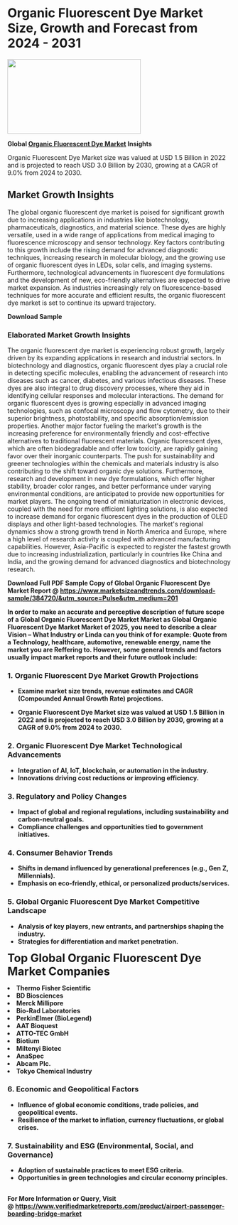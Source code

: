 <H1>Organic Fluorescent Dye Market Size, Growth and Forecast from 2024 - 2031</H1><img class="aligncenter size-medium wp-image-584254" src="https://thirdeyenews.in/wp-content/uploads/2024/09/Global-Market-Research-300x168.jpeg" alt="" width="300" height="168" /><p><strong>Global&nbsp;<a href="https://www.marketsizeandtrends.com/download-sample/384720/&amp;utm_source=Pulse&amp;utm_medium=201">Organic Fluorescent Dye Market</a> Insights</strong></p><p>Organic Fluorescent Dye Market size was valued at USD 1.5 Billion in 2022 and is projected to reach USD 3.0 Billion by 2030, growing at a CAGR of 9.0% from 2024 to 2030.</p><p><h2>Market Growth Insights</h2> The global organic fluorescent dye market is poised for significant growth due to increasing applications in industries like biotechnology, pharmaceuticals, diagnostics, and material science. These dyes are highly versatile, used in a wide range of applications from medical imaging to fluorescence microscopy and sensor technology. Key factors contributing to this growth include the rising demand for advanced diagnostic techniques, increasing research in molecular biology, and the growing use of organic fluorescent dyes in LEDs, solar cells, and imaging systems. Furthermore, technological advancements in fluorescent dye formulations and the development of new, eco-friendly alternatives are expected to drive market expansion. As industries increasingly rely on fluorescence-based techniques for more accurate and efficient results, the organic fluorescent dye market is set to continue its upward trajectory. <p><strong>Download Sample</strong></p> <h3>Elaborated Market Growth Insights</h3> The organic fluorescent dye market is experiencing robust growth, largely driven by its expanding applications in research and industrial sectors. In biotechnology and diagnostics, organic fluorescent dyes play a crucial role in detecting specific molecules, enabling the advancement of research into diseases such as cancer, diabetes, and various infectious diseases. These dyes are also integral to drug discovery processes, where they aid in identifying cellular responses and molecular interactions. The demand for organic fluorescent dyes is growing especially in advanced imaging technologies, such as confocal microscopy and flow cytometry, due to their superior brightness, photostability, and specific absorption/emission properties. Another major factor fueling the market's growth is the increasing preference for environmentally friendly and cost-effective alternatives to traditional fluorescent materials. Organic fluorescent dyes, which are often biodegradable and offer low toxicity, are rapidly gaining favor over their inorganic counterparts. The push for sustainability and greener technologies within the chemicals and materials industry is also contributing to the shift toward organic dye solutions. Furthermore, research and development in new dye formulations, which offer higher stability, broader color ranges, and better performance under varying environmental conditions, are anticipated to provide new opportunities for market players. The ongoing trend of miniaturization in electronic devices, coupled with the need for more efficient lighting solutions, is also expected to increase demand for organic fluorescent dyes in the production of OLED displays and other light-based technologies. The market's regional dynamics show a strong growth trend in North America and Europe, where a high level of research activity is coupled with advanced manufacturing capabilities. However, Asia-Pacific is expected to register the fastest growth due to increasing industrialization, particularly in countries like China and India, and the growing demand for advanced diagnostics and biotechnology research. <p><strong></p><p><span class=""><strong>Download Full PDF Sample Copy of Global Organic Fluorescent Dye Market Report</strong> @ <a href="https://www.marketsizeandtrends.com/download-sample/384720/&amp;utm_source=Pulse&amp;utm_medium=201" target="_blank">https://www.marketsizeandtrends.com/download-sample/384720/&amp;utm_source=Pulse&amp;utm_medium=201</a></span></p><p>In order to make an accurate and perceptive description of future scope of a Global&nbsp;Organic Fluorescent Dye Market Market as Global&nbsp;Organic Fluorescent Dye Market Market of 2025, you need to describe a clear Vision &ndash; What Industry or Linda can you think of for example: Quote from a Technology, healthcare, automotive, renewable energy, name the market you are Reffering to. However, some general trends and factors usually impact market reports and their future outlook include:</p><h3>1.&nbsp;<strong>Organic Fluorescent Dye Market Growth Projections</strong></h3><ul><li>Examine market size trends, revenue estimates and CAGR (Compounded Annual Growth Rate) projections.</li><li><p>Organic Fluorescent Dye Market size was valued at USD 1.5 Billion in 2022 and is projected to reach USD 3.0 Billion by 2030, growing at a CAGR of 9.0% from 2024 to 2030.</p></li></ul><h3>2.&nbsp;<strong>Organic Fluorescent Dye Market Technological Advancements</strong></h3><ul><li>Integration of AI, IoT, blockchain, or automation in the industry.</li><li>Innovations driving cost reductions or improving efficiency.</li></ul><h3>3.&nbsp;<strong>Regulatory and Policy Changes</strong></h3><ul><li>Impact of global and regional regulations, including sustainability and carbon-neutral goals.</li><li>Compliance challenges and opportunities tied to government initiatives.</li></ul><h3>4.&nbsp;<strong>Consumer Behavior Trends</strong></h3><ul><li>Shifts in demand influenced by generational preferences (e.g., Gen Z, Millennials).</li><li>Emphasis on eco-friendly, ethical, or personalized products/services.</li></ul><h3>5.&nbsp;<strong>Global Organic Fluorescent Dye Market Competitive Landscape</strong></h3><ul><li>Analysis of key players, new entrants, and partnerships shaping the industry.</li><li>Strategies for differentiation and market penetration.</li></ul><p data-pm-slice="1 1 []"><span style="color: inherit; font-family: inherit; font-size: 25px;">Top Global Organic Fluorescent Dye Market Companies</span></p><div class="" data-test-id=""><p><li>Thermo Fisher Scientific</li><li> BD Biosciences</li><li> Merck Millipore</li><li> Bio-Rad Laboratories</li><li> PerkinElmer (BioLegend)</li><li> AAT Bioquest</li><li> ATTO-TEC GmbH</li><li> Biotium</li><li> Miltenyi Biotec</li><li> AnaSpec</li><li> Abcam Plc.</li><li> Tokyo Chemical Industry</li></p></div><h3>6.&nbsp;<strong>Economic and Geopolitical Factors</strong></h3><ul><li>Influence of global economic conditions, trade policies, and geopolitical events.</li><li>Resilience of the market to inflation, currency fluctuations, or global crises.</li></ul><h3>7.&nbsp;<strong>Sustainability and ESG (Environmental, Social, and Governance)</strong></h3><ul><li>Adoption of sustainable practices to meet ESG criteria.</li><li>Opportunities in green technologies and circular economy principles.</li></ul><h2><strong style="font-size: 14px;">For More Information or Query, Visit @&nbsp;</strong><a style="background-color: #ffffff; font-size: 14px;" href="https://www.marketsizeandtrends.com/report/organic-fluorescent-dye-market/" target="_blank">https://www.verifiedmarketreports.com/product/airport-passenger-boarding-bridge-market</a></h2>

